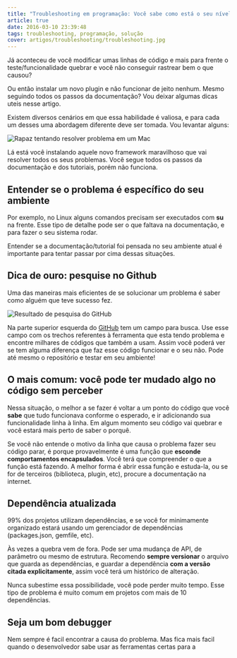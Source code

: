 ```yaml
---
title: "Troubleshooting em programação: Você sabe como está o seu nível nesta habilidade?"
article: true
date: 2016-03-10 23:39:48
tags: troubleshooting, programação, solução
cover: artigos/troubleshooting/troubleshooting.jpg
---
```


Já aconteceu de você modificar umas linhas de código e mais para frente o teste/funcionalidade quebrar e você não conseguir rastrear bem o que causou?

<!-- more -->

Ou então instalar um novo plugin e não funcionar de jeito nenhum. Mesmo seguindo todos os passos da documentação? Vou deixar algumas dicas uteis nesse artigo.

<!-- ## Construindo cenários -->

Existem diversos cenários em que essa habilidade é valiosa, e para cada um desses uma abordagem diferente deve ser tomada. Vou levantar alguns:

![Rapaz tentando resolver problema em um Mac](/artigos/troubleshooting/troubleshooting.jpg)
<!-- ## 1º cenário: colocando novo recurso para funcionar pela 1ª vez -->

Lá está você instalando aquele novo framework maravilhoso que vai resolver todos os seus problemas. Você segue todos os passos da documentação e dos tutoriais, porém não funciona.

## Entender se o problema é específico do seu ambiente

Por exemplo, no Linux alguns comandos precisam ser executados com **su** na frente. Esse tipo de detalhe pode ser o que faltava na documentação, e para fazer o seu sistema rodar. 

Entender se a documentação/tutorial foi pensada no seu ambiente atual é importante para tentar passar por cima dessas situações.

## Dica de ouro: pesquise no Github

Uma das maneiras mais eficientes de se solucionar um problema é saber como alguém que teve sucesso fez.

![Resultado de pesquisa do GitHub](/artigos/troubleshooting/github-search.png)

Na parte superior esquerda do [GitHub](http://github.com) tem um campo para busca. Use esse campo com os trechos referentes à ferramenta que esta tendo problema e encontre milhares de códigos que também a usam. Assim você poderá ver se tem alguma diferença que faz esse código funcionar e o seu não. Pode até mesmo o repositório e testar em seu ambiente!

## O mais comum: você pode ter mudado algo no código sem perceber

Nessa situação, o melhor a se fazer é voltar a um ponto do código que você **sabe** que tudo funcionava conforme o esperado, e ir adicionando sua funcionalidade linha à linha. Em algum momento seu código vai quebrar e você estará mais perto de saber o porquê.

Se você não entende o motivo da linha que causa o problema fazer seu código parar, é porque provavelmente é uma função que **esconde comportamentos encapsulados**. Você terá que compreender o que a função está fazendo. A melhor forma é abrir essa função e estuda-la, ou se for de terceiros (biblioteca, plugin, etc), procure a documentação na internet.

## Dependência atualizada

99% dos projetos utilizam dependências, e se você for minimamente organizado estará usando um gerenciador de dependências (packages.json, gemfile, etc).

Às vezes a quebra vem de fora. Pode ser uma mudança de API, de parâmetro ou mesmo de estrutura. Recomendo **sempre versionar** o arquivo que guarda as dependências, e guardar a dependência **com a versão citada explicitamente**, assim você terá um histórico de alteração.

Nunca subestime essa possibilidade, você pode perder muito tempo. Esse tipo de problema é muito comum em projetos com mais de 10 dependências.

## Seja um bom debugger

Nem sempre é facil encontrar a causa do problema. Mas fica mais facil quando o desenvolvedor sabe usar as ferramentas certas para a